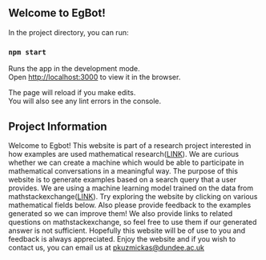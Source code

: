 ## Welcome to EgBot!

In the project directory, you can run:

### `npm start`

Runs the app in the development mode.<br>
Open [http://localhost:3000](http://localhost:3000) to view it in the browser.

The page will reload if you make edits.<br>
You will also see any lint errors in the console.

## Project Information

Welcome to Egbot! This website is part of a research project interested
in how examples are used mathematical research(<a href="https://discovery.dundee.ac.uk/en/publications/automating-human-like-example-use-in-mathematics" target="_blank">LINK</a>). We are curious
whether we can create a machine which would be able to participate in
mathematical conversations in a meaningful way. The purpose of this website
is to generate examples based on a search query that a user provides.
We are using a machine learning model trained on the data from mathstackexchange(<a href="https://docs.google.com/document/d/1IGQnW_WT9LOiR69kUilRUCcUbGwbR_JHCxnyNiAkU9I/" target="_blank">LINK</a>).
Try exploring the website by clicking on various mathematical fields below.
Also please provide feedback to the examples generated so we can improve them!
We also provide links to related questions on mathstackexchange, so feel free
to use them if our generated answer is not sufficient. Hopefully this website
will be of use to you and feedback is always appreciated. Enjoy the website and if you
wish to contact us, you can email us at pkuzmickas@dundee.ac.uk
